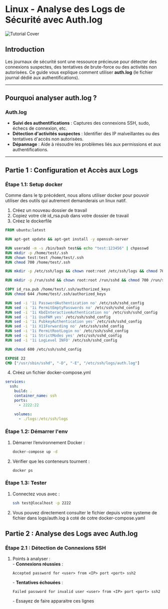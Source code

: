 # Linux - Analyse des Logs de Sécurité avec Auth.log

![Tutorial Cover](assets/logs.webp)

## Introduction

Les journaux de sécurité sont une ressource précieuse pour détecter des connexions suspectes, des tentatives de brute-force ou des activités non autorisées. Ce guide vous explique comment utiliser **auth.log** (le fichier journal dédié aux authentifications).

---

## Pourquoi analyser auth.log ?

### Auth.log
- **Suivi des authentifications** : Captures des connexions SSH, sudo, échecs de connexion, etc.
- **Détection d'activités suspectes** : Identifier des IP malveillantes ou des tentatives d'accès non autorisées.
- **Dépannage** : Aide à résoudre les problèmes liés aux permissions et aux authentifications.
---

## Partie 1 : Configuration et Accès aux Logs

### Étape 1.1: Setup docker 

Comme dans le tp précédent, nous allons utiliser docker pour pouvoir utiliser des outils qui autrement demanderais un linux natif.

1. Créez un nouveau dossier de travail
2. Copiez votre clé id_rsa.pub dans votre dossier de travail
3. Créez le dockerfile
```dockerfile
FROM ubuntu:latest

RUN apt-get update && apt-get install -y openssh-server

RUN useradd -m -s /bin/bash test&& echo "test:123456" | chpasswd
RUN mkdir -p /home/test/.ssh 
RUN chown test:test /home/test/.ssh 
RUN chmod 700 /home/test/.ssh

RUN mkdir -p /etc/ssh/logs && chown root:root /etc/ssh/logs && chmod 700 /etc/ssh/logs

RUN mkdir -p /run/sshd && chown root:root /run/sshd && chmod 700 /run/sshd

COPY id_rsa.pub /home/test/.ssh/authorized_keys
RUN chmod 644 /home/test/.ssh/authorized_keys

RUN sed -i '1i PasswordAuthentication no' /etc/ssh/sshd_config
RUN sed -i '1i PermitEmptyPasswords no' /etc/ssh/sshd_config
RUN sed -i '1i KbdInteractiveAuthentication no' /etc/ssh/sshd_config
RUN sed -i '1i UsePAM yes' /etc/ssh/sshd_config
RUN sed -i '1i PubkeyAuthentication yes' /etc/ssh/sshd_config
RUN sed -i '1i X11Forwarding no' /etc/ssh/sshd_config
RUN sed -i '1i PermitRootLogin no' /etc/ssh/sshd_config
RUN sed -i '1i StrictModes yes' /etc/ssh/sshd_config
RUN sed -i '1i LogLevel INFO' /etc/ssh/sshd_config

RUN chmod 600 /etc/ssh/sshd_config

EXPOSE 22
CMD ["/usr/sbin/sshd", "-D", "-E", "/etc/ssh/logs/auth.log"]
```

4. Créez un fichier docker-compose.yml
```yaml
services:
  ssh:
    build: .
    container_name: ssh
    ports:
      - 2222:22

    volumes:
      - ./logs:/etc/ssh/logs
```


### Étape 1.2: Démarrer l'env

1. Démarrer l’environnement Docker :
   ```bash
   docker-compose up -d
   ```

2. Vérifier que les conteneurs tournent :
   ```text
   docker ps
   ```

### Étape 1.3: Tester

1. Connectez vous avec :
   ```bash
   ssh test@localhost -p 2222
   ```
2. Vous pouvez directement consulter le fichier depuis votre systeme de fichier dans logs/auth.log à coté de cotre docker-compose.yaml

## Partie 2 : Analyse des Logs avec Auth.log

### Étape 2.1 : Détection de Connexions SSH

1. Points à analyser :  
   \- **Connexions réussies** :
     ```text
     Accepted password for <user> from <IP> port <port> ssh2
     ```
   \- **Tentatives échouées** :
     ```text
     Failed password for invalid user <user> from <IP> port <port> ssh2
     ```
   \- Essayez de faire apparaitre ces lignes
